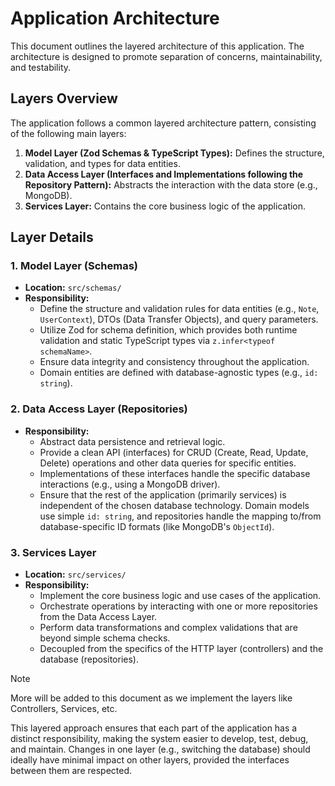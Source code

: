 # Application Architecture

This document outlines the layered architecture of this application. The architecture is designed to promote separation of concerns, maintainability, and testability.

## Layers Overview

The application follows a common layered architecture pattern, consisting of the following main layers:

1.  **Model Layer (Zod Schemas & TypeScript Types):** Defines the structure, validation, and types for data entities.
2.  **Data Access Layer (Interfaces and Implementations following the Repository Pattern):** Abstracts the interaction with the data store (e.g., MongoDB).
3.  **Services Layer:** Contains the core business logic of the application.

## Layer Details

### 1. Model Layer (Schemas)

- **Location:** `src/schemas/`
- **Responsibility:**
  - Define the structure and validation rules for data entities (e.g., `Note`, `UserContext`), DTOs (Data Transfer Objects), and query parameters.
  - Utilize Zod for schema definition, which provides both runtime validation and static TypeScript types via `z.infer<typeof schemaName>`.
  - Ensure data integrity and consistency throughout the application.
  - Domain entities are defined with database-agnostic types (e.g., `id: string`).

### 2. Data Access Layer (Repositories)

- **Responsibility:**
  - Abstract data persistence and retrieval logic.
  - Provide a clean API (interfaces) for CRUD (Create, Read, Update, Delete) operations and other data queries for specific entities.
  - Implementations of these interfaces handle the specific database interactions (e.g., using a MongoDB driver).
  - Ensure that the rest of the application (primarily services) is independent of the chosen database technology. Domain models use simple `id: string`, and repositories handle the mapping to/from database-specific ID formats (like MongoDB's `ObjectId`).

### 3. Services Layer

- **Location:** `src/services/`
- **Responsibility:**
  - Implement the core business logic and use cases of the application.
  - Orchestrate operations by interacting with one or more repositories from the Data Access Layer.
  - Perform data transformations and complex validations that are beyond simple schema checks.
  - Decoupled from the specifics of the HTTP layer (controllers) and the database (repositories).

> [!NOTE]
> More will be added to this document as we implement the layers like Controllers, Services, etc.

This layered approach ensures that each part of the application has a distinct responsibility, making the system easier to develop, test, debug, and maintain. Changes in one layer (e.g., switching the database) should ideally have minimal impact on other layers, provided the interfaces between them are respected.
